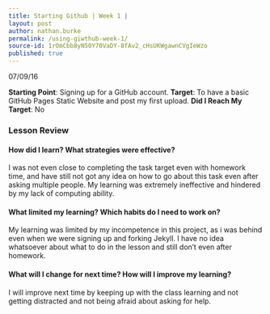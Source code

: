 ```yaml
---
title: Starting Github | Week 1 |
layout: post
author: nathan.burke
permalink: /using-giwthub-week-1/
source-id: 1rOmCbb8yN50Y70VaDY-8fAv2_cHsUKWgawnCVgIeWzo
published: true
---
```


07/09/16

**Starting Point**: Signing up for a GitHub account.
**Target**: To have a basic GitHub Pages Static Website and post my first upload.
**Did I Reach My Target**: No

### Lesson Review ###

#### How did I learn? What strategies were effective? ####
I was not even close to completing the task target even with homework time, and have still not got any idea on how to go about this task even after asking multiple people. My learning was extremely ineffective and hindered by my lack of computing ability.

#### What limited my learning? Which habits do I need to work on? ####
My learning was limited by my incompetence in this project, as i was behind even when we were signing up and forking Jekyll. I have no idea whatsoever about what to do in the lesson and still don’t even after homework.

#### What will I change for next time? How will I improve my learning? ####
I will improve next time by keeping up with the class learning and not getting distracted and not being afraid about asking for help. 



